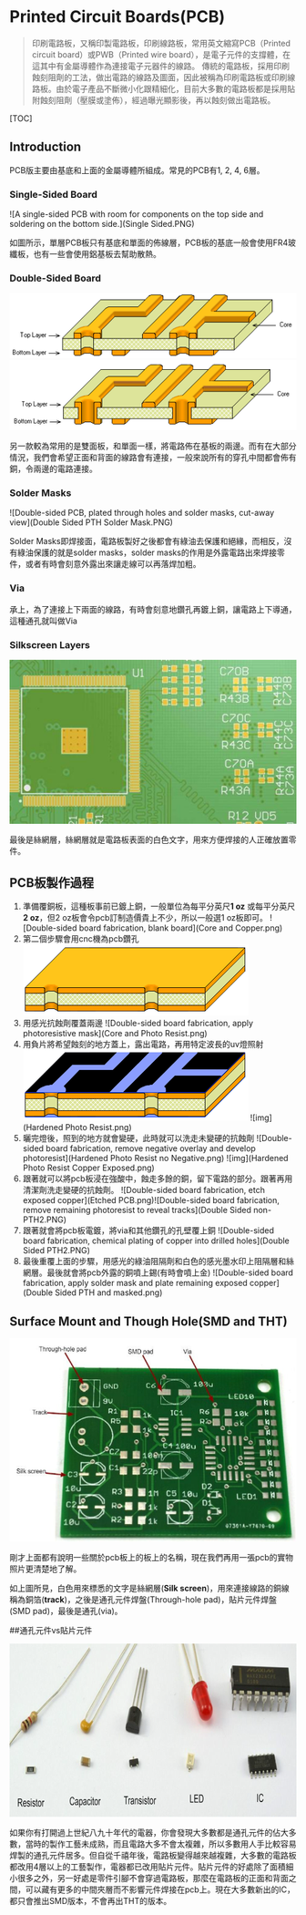 # Printed Circuit Boards(PCB)

> 印刷電路板，又稱印製電路板，印刷線路板，常用英文縮寫PCB（Printed circuit board）或PWB（Printed wire board），是電子元件的支撐體，在這其中有金屬導體作為連接電子元器件的線路。
> 傳統的電路板，採用印刷蝕刻阻劑的工法，做出電路的線路及圖面，因此被稱為印刷電路板或印刷線路板。由於電子產品不斷微小化跟精細化，目前大多數的電路板都是採用貼附蝕刻阻劑（壓膜或塗佈），經過曝光顯影後，再以蝕刻做出電路板。

[TOC]

## Introduction

PCB版主要由基底和上面的金屬導體所組成。常見的PCB有1, 2, 4, 6層。

### Single-Sided Board

![A single-sided PCB with room for components on the top side and soldering on the bottom side.](Single Sided.PNG)

如圖所示，單層PCB板只有基底和單面的佈線層，PCB板的基底一般會使用FR4玻纖板，也有一些會使用鋁基板去幫助散熱。

### Double-Sided Board

<div style="text-align: CENTER">
<img src="DoubleSided.png" alt="Double-sided PCB, not plated through holes, cut-away view"  /> <img src="Double Sided PTH.PNG" alt="Double-sided PCB, plated through holes, cut-away view"  />
</div>


另一款較為常用的是雙面板，和單面一樣，將電路佈在基板的兩邊。而有在大部分情況，我們會希望正面和背面的線路會有連接，一般來說所有的穿孔中間都會佈有銅，令兩邊的電路連接。

### Solder Masks

![Double-sided PCB, plated through holes and solder masks, cut-away view](Double Sided PTH Solder Mask.PNG)

Solder Masks即焊接面，電路板製好之後都會有綠油去保護和絕緣，而相反，沒有綠油保護的就是solder masks，solder masks的作用是外露電路出來焊接零件，或者有時會刻意外露出來讓走線可以再落焊加粗。

### Via

承上，為了連接上下兩面的線路，有時會刻意地鑽孔再鍍上銅，讓電路上下導通，這種通孔就叫做Via

### Silkscreen Layers

![Double-sided PCB, top view of silkscreen](SilkScreen_fromss-538x308.jpg)

最後是絲網層，絲網層就是電路板表面的白色文字，用來方便焊接的人正確放置零件。

## PCB板製作過程

1. 準備覆銅板，這種板事前已鍍上銅，一般單位為每平分英尺**1 oz** 或每平分英尺**2 oz**，但2 oz板會令pcb訂制造價貴上不少，所以一般選1 oz板即可。
![Double-sided board fabrication, blank board](Core and Copper.png)
2. 第二個步驟會用cnc機為pcb鑽孔
![Double-sided board fabrication, pre-drill holes](Drilled.png)
3. 用感光抗蝕劑覆蓋兩邊
![Double-sided board fabrication, apply photoresistive mask](Core and Photo Resist.png)
4. 用負片將希望蝕刻的地方蓋上，露出電路，再用特定波長的uv燈照射
  ![Double-sided board fabrication, apply negative image of tracks](Negative.png)
  ![img](Hardened Photo Resist.png)
5. 曬完燈後，照到的地方就會變硬，此時就可以洗走未變硬的抗蝕劑
  ![Double-sided board fabrication, remove negative overlay and develop photoresist](Hardened Photo Resist no Negative.png)
  ![img](Hardened Photo Resist Copper Exposed.png)
6. 跟著就可以將pcb板浸在強酸中，蝕走多餘的銅，留下電路的部分。跟著再用清潔劑洗走變硬的抗蝕劑。
![Double-sided board fabrication, etch exposed copper](Etched PCB.png)![Double-sided board fabrication, remove remaining photoresist to reveal tracks](Double Sided non-PTH2.PNG)
7. 跟著就會將pcb板電鍍，將via和其他鑽孔的孔壁覆上銅
![Double-sided board fabrication, chemical plating of copper into drilled holes](Double Sided PTH2.PNG)
8. 最後重覆上面的步驟，用感光的綠油阻隔劑和白色的感光墨水印上阻隔層和絲網層。最後就會將pcb外露的銅噴上錫(有時會噴上金)
![Double-sided board fabrication, apply solder mask and plate remaining exposed copper](Double Sided PTH and masked.png)





<!--資料來源: https://www.altium.com/-->

##  Surface Mount and Though Hole(SMD and THT)

![image-20220111140806262](image-20220111140806262.png)

剛才上面都有說明一些關於pcb板上的板上的名稱，現在我們再用一張pcb的實物照片更清楚地了解。

如上圖所見，白色用來標悉的文字是絲網層(**Silk screen**)，用來連接線路的銅線稱為銅箔(**track**)，之後是通孔元件焊盤(Through-hole pad)，貼片元件焊盤(SMD pad)，最後是通孔(via)。

##通孔元件vs貼片元件

![image-20220111141956521](image-20220111141956521.png)

如果你有打開過上世紀八九十年代的電器，你會發現大多數都是通孔元件的佔大多數，當時的製作工藝未成熟，而且電路大多不會太複雜，所以多數用人手比較容易焊製的通孔元件居多。但自從千禧年後，電路板變得越來越複雜，大多數的電路板都改用4層以上的工藝製作，電器都已改用貼片元件。貼片元件的好處除了面積細小很多之外，另一好處是零件引腳不會穿過電路板，那麼在電路板的正面和背面之間，可以藏有更多的中間夾層而不影響元件焊接在pcb上。現在大多數新出的IC，都只會推出SMD版本，不會再出THT的版本。
